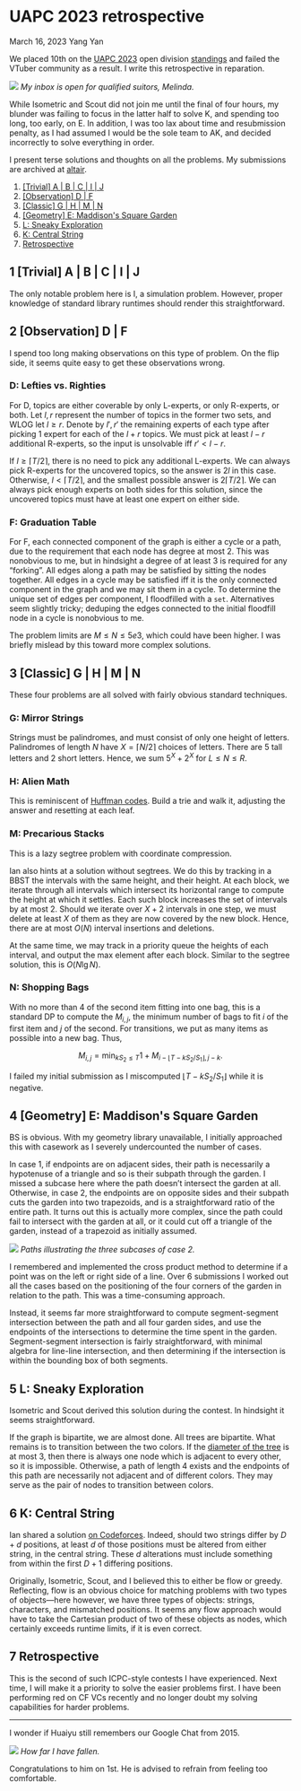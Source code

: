 <!-- emilia-snapshot-properties
UAPC 2023 Retrospective
2023/03/16
altair
emilia-snapshot-properties -->

# UAPC 2023 retrospective

March 16, 2023
Yang Yan

We placed 10th on the [UAPC 2023](https://codeforces.com/blog/entry/113620) open division [standings](https://uapc23open.kattis.com/contests/uapc23open/standings) and failed the VTuber community as a result. I write this retrospective in reparation.

![](uapc-2023-retrospective.md-assets/2023-03-16-12-01-53.png)
*My inbox is open for qualified suitors, Melinda.*

While Isometric and Scout did not join me until the final of four hours, my blunder was failing to focus in the latter half to solve K, and spending too long, too early, on E. In addition, I was too lax about time and resubmission penalty, as I had assumed I would be the sole team to AK, and decided incorrectly to solve everything in order.

I present terse solutions and thoughts on all the problems. My submissions are archived at [altair](https://github.com/GilgameshxZero/altair/tree/master/kattis/uapc2023open).

1. [\[Trivial\] A | B | C | I | J](#1-trivial-a--b--c--i--j)
2. [\[Observation\] D | F](#2-observation-d--f)
3. [\[Classic\] G | H | M | N](#3-classic-g--h--m--n)
4. [\[Geometry\] E: Maddison's Square Garden](#4-geometry-e-maddisons-square-garden)
5. [L: Sneaky Exploration](#5-l-sneaky-exploration)
6. [K: Central String](#6-k-central-string)
7. [Retrospective](#7-retrospective)


## 1 [Trivial] A | B | C | I | J

The only notable problem here is I, a simulation problem. However, proper knowledge of standard library runtimes should render this straightforward.

## 2 [Observation] D | F

I spend too long making observations on this type of problem. On the flip side, it seems quite easy to get these observations wrong.

### D: Lefties vs. Righties

For D, topics are either coverable by only L-experts, or only R-experts, or both. Let $l,r$ represent the number of topics in the former two sets, and WLOG let $l\geq r$. Denote by $l',r'$ the remaining experts of each type after picking $1$ expert for each of the $l+r$ topics. We must pick at least $l-r$ additional R-experts, so the input is unsolvable iff $r'<l-r$.

If $l\geq\lceil T/2\rceil$, there is no need to pick any additional L-experts. We can always pick R-experts for the uncovered topics, so the answer is $2l$ in this case. Otherwise, $l<\lceil T/2\rceil$, and the smallest possible answer is $2\lceil T/2\rceil$. We can always pick enough experts on both sides for this solution, since the uncovered topics must have at least one expert on either side.

### F: Graduation Table

For F, each connected component of the graph is either a cycle or a path, due to the requirement that each node has degree at most $2$. This was nonobvious to me, but in hindsight a degree of at least $3$ is required for any “forking”. All edges along a path may be satisfied by sitting the nodes together. All edges in a cycle may be satisfied iff it is the only connected component in the graph and we may sit them in a cycle. To determine the unique set of edges per component, I floodfilled with a `set`. Alternatives seem slightly tricky; deduping the edges connected to the initial floodfill node in a cycle is nonobvious to me.

The problem limits are $M\leq N\leq 5e3$, which could have been higher. I was briefly mislead by this toward more complex solutions.

## 3 [Classic] G | H | M | N

These four problems are all solved with fairly obvious standard techniques.

### G: Mirror Strings

Strings must be palindromes, and must consist of only one height of letters. Palindromes of length $N$ have $X=\lceil N/2\rceil$ choices of letters. There are $5$ tall letters and $2$ short letters. Hence, we sum $5^X+2^X$ for $L\leq N\leq R$.

### H: Alien Math

This is reminiscent of [Huffman codes](https://en.wikipedia.org/wiki/Huffman_coding). Build a trie and walk it, adjusting the answer and resetting at each leaf.

### M: Precarious Stacks

This is a lazy segtree problem with coordinate compression.

Ian also hints at a solution without segtrees. We do this by tracking in a BBST the intervals with the same height, and their height. At each block, we iterate through all intervals which intersect its horizontal range to compute the height at which it settles. Each such block increases the set of intervals by at most $2$. Should we iterate over $X+2$ intervals in one step, we must delete at least $X$ of them as they are now covered by the new block. Hence, there are at most $O(N)$ interval insertions and deletions.

At the same time, we may track in a priority queue the heights of each interval, and output the max element after each block. Similar to the segtree solution, this is $O(N\lg N)$.

### N: Shopping Bags

With no more than $4$ of the second item fitting into one bag, this is a standard DP to compute the $M_{i,j}$, the minimum number of bags to fit $i$ of the first item and $j$ of the second. For transitions, we put as many items as possible into a new bag. Thus,

$$M_{i,j}=\min_{kS_2\leq T} 1+M_{i-\lfloor T-kS_2/S_1\rfloor,j-k}.$$

I failed my initial submission as I miscomputed $\lfloor T-kS_2/S_1\rfloor$ while it is negative.

## 4 [Geometry] E: Maddison's Square Garden

BS is obvious. With my geometry library unavailable, I initially approached this with casework as I severely undercounted the number of cases.

In case 1, if endpoints are on adjacent sides, their path is necessarily a hypotenuse of a triangle and so is their subpath through the garden. I missed a subcase here where the path doesn’t intersect the garden at all. Otherwise, in case 2, the endpoints are on opposite sides and their subpath cuts the garden into two trapezoids, and is a straightforward ratio of the entire path. It turns out this is actually more complex, since the path could fail to intersect with the garden at all, or it could cut off a triangle of the garden, instead of a trapezoid as initially assumed.

![](uapc-2023-retrospective.md-assets/e.svg)
*Paths illustrating the three subcases of case 2.*

I remembered and implemented the cross product method to determine if a point was on the left or right side of a line. Over 6 submissions I worked out all the cases based on the positioning of the four corners of the garden in relation to the path. This was a time-consuming approach.

Instead, it seems far more straightforward to compute segment-segment intersection between the path and all four garden sides, and use the endpoints of the intersections to determine the time spent in the garden. Segment-segment intersection is fairly straightforward, with minimal algebra for line-line intersection, and then determining if the intersection is within the bounding box of both segments.

## 5 L: Sneaky Exploration

Isometric and Scout derived this solution during the contest. In hindsight it seems straightforward.

If the graph is bipartite, we are almost done. All trees are bipartite. What remains is to transition between the two colors. If the [diameter of the tree](https://codeforces.com/blog/entry/101271) is at most $3$, then there is always one node which is adjacent to every other, so it is impossible. Otherwise, a path of length $4$ exists and the endpoints of this path are necessarily not adjacent and of different colors. They may serve as the pair of nodes to transition between colors.

## 6 K: Central String

Ian shared a solution [on Codeforces](https://codeforces.com/blog/entry/113620?#comment-1012503). Indeed, should two strings differ by $D+d$ positions, at least $d$ of those positions must be altered from either string, in the central string. These $d$ alterations must include something from within the first $D+1$ differing positions.

Originally, Isometric, Scout, and I believed this to either be flow or greedy. Reflecting, flow is an obvious choice for matching problems with two types of objects—here however, we have three types of objects: strings, characters, and mismatched positions. It seems any flow approach would have to take the Cartesian product of two of these objects as nodes, which certainly exceeds runtime limits, if it is even correct.

## 7 Retrospective

This is the second of such ICPC-style contests I have experienced. Next time, I will make it a priority to solve the easier problems first. I have been performing red on CF VCs recently and no longer doubt my solving capabilities for harder problems.

---

I wonder if Huaiyu still remembers our Google Chat from 2015.

![](uapc-2023-retrospective.md-assets/2023-03-16-11-59-30.png)
*How far I have fallen.*

Congratulations to him on 1st. He is advised to refrain from feeling too comfortable.
